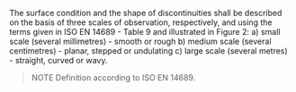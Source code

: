 The surface condition and the shape of discontinuities shall be described on the basis of three scales of observation, respectively, and using the terms given in ISO EN 14689 - Table 9 and illustrated in Figure 2: 
a) small scale (several millimetres) - smooth or rough 
b) medium scale (several centimetres) - planar, stepped or undulating 
c) large scale (several metres) - straight, curved or wavy. 

>NOTE Definition according to ISO EN 14689.
